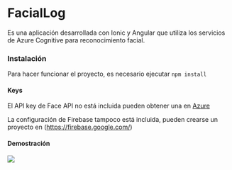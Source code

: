 # FacialLog
Es una aplicación desarrollada con Ionic y Angular que utiliza los 
servicios de Azure Cognitive para reconocimiento facial.

### Instalación
Para hacer funcionar el proyecto, es necesario ejecutar ```npm install```

#### Keys
El API key de Face API no está incluida pueden obtener una en [Azure](https://azure.microsoft.com/es-mx/)

La configuración de Firebase tampoco está incluida, pueden crearse un proyecto en (https://firebase.google.com/)

#### Demostración
![](https://firebasestorage.googleapis.com/v0/b/faciallog-aca54.appspot.com/o/github-resources%2FFaceVerify-test.gif?alt=media&token=aa2ea6ab-65ac-4f12-814b-9e009a5e464e)